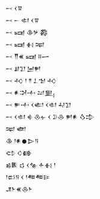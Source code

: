 <div class='block'>
<div class='line'>𒁁 𒌋𒐊</div>
<div class='line'>𒁁 𒀸 𒊕 𒌋𒐊</div>
<div class='line'>𒁁 𒍢 𒆠𒃻 𒄃</div>
<div class='line'>𒁁 𒍢 𒈬 𒉈</div>
<div class='line'>𒁁 𒐖𒌍 𒍢 𒍝𒅂</div>
<div class='line'>𒁁 𒋗𒋛 𒅁𒂍</div>
<div class='line'>𒁁 𒈧 𒁹 𒈫 𒁇𒈠 𒈧</div>
<div class='line'>𒁁 𒀭𒋫𒋾 𒁺𒅅</div>
<div class='line'>𒁁 𒊓𒋾 𒌋𒅗 𒌋𒊕 𒄷𒋛</div>
<div class='line'>𒁁 𒌋𒊕 𒄯 𒊮𒉡 𒌋 𒊒𒁲 𒂍𒀭 𒋝𒄠</div>
<div class='line'>𒉈 𒅥</div>
<div class='line'>𒆠 𒁹𒀭𒊹𒆕𒀀</div>
<div class='line'>𒌌 𒄭𒂵</div>
<div class='line'>𒌗𒍩 𒌓 𒌋𒆚 𒅆𒈬 𒁹</div>
<div class='line'>𒁹𒆗𒀀 𒌋 𒁹𒍣𒍣𒄿</div>
<div class='line'>𒂗𒈨𒌍𒁲𒈨</div>
</div>